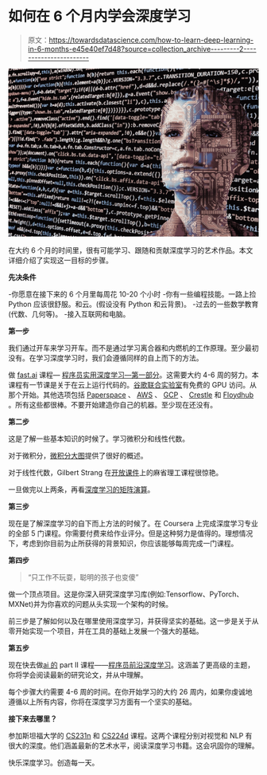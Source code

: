 # 如何在 6 个月内学会深度学习

> 原文：<https://towardsdatascience.com/how-to-learn-deep-learning-in-6-months-e45e40ef7d48?source=collection_archive---------2----------------------->

![](img/91ae83f52fa800e84203e544632f5345.png)

在大约 6 个月的时间里，很有可能学习、跟随和贡献深度学习的艺术作品。本文详细介绍了实现这一目标的步骤。

**先决条件**

-你愿意在接下来的 6 个月里每周花 10-20 个小时
-你有一些编程技能。一路上捡 Python 应该很舒服。和云。(假设没有 Python 和云背景)。
-过去的一些数学教育(代数、几何等)。
-接入互联网和电脑。

**第一步**

我们通过开车来学习开车。而不是通过学习离合器和内燃机的工作原理。至少最初没有。在学习深度学习时，我们会遵循同样的自上而下的方法。

做 [fast.ai](http://www.fast.ai/) 课程— [程序员实用深度学习—第一部分](http://course.fast.ai/)。这需要大约 4-6 周的努力。本课程有一节课是关于在云上运行代码的。[谷歌联合实验室](https://colab.research.google.com/)有免费的 GPU 访问。从那个开始。其他选项包括 [Paperspace](http://paperspace.com/) 、 [AWS](https://aws.amazon.com/) 、 [GCP](https://cloud.google.com/) 、 [Crestle](https://www.crestle.com/) 和 [Floydhub](https://www.floydhub.com/) 。所有这些都很棒。不要开始建造你自己的机器。至少现在还没有。

**第二步**

这是了解一些基本知识的时候了。学习微积分和线性代数。

对于微积分，[微积分大图](https://ocw.mit.edu/resources/res-18-005-highlights-of-calculus-spring-2010/highlights_of_calculus/big-picture-of-calculus/)提供了很好的概述。

对于线性代数，Gilbert Strang 在[开放课件](https://ocw.mit.edu/courses/mathematics/18-06-linear-algebra-spring-2010/)上的麻省理工课程很惊艳。

一旦做完以上两条，再看[深度学习的矩阵演算](http://parrt.cs.usfca.edu/doc/matrix-calculus/index.html)。

**第三步**

现在是了解深度学习的自下而上方法的时候了。在 Coursera 上完成深度学习专业的全部 5 门课程。你需要付费来给作业评分。但是这种努力是值得的。理想情况下，考虑到你目前为止所获得的背景知识，你应该能够每周完成一门课程。

**第四步**

> “只工作不玩耍，聪明的孩子也变傻”

做一个顶点项目。这是你深入研究深度学习库(例如:Tensorflow、PyTorch、MXNet)并为你喜欢的问题从头实现一个架构的时候。

前三步是了解如何以及在哪里使用深度学习，并获得坚实的基础。这一步是关于从零开始实现一个项目，并在工具的基础上发展一个强大的基础。

**第五步**

现在快去做[ai 的](http://www.fast.ai/) part II 课程——[程序员前沿深度学习](http://course.fast.ai/part2.html)。这涵盖了更高级的主题，你将学会阅读最新的研究论文，并从中理解。

每个步骤大约需要 4-6 周的时间。在你开始学习的大约 26 周内，如果你虔诚地遵循以上所有内容，你将在深度学习方面有一个坚实的基础。

**接下来去哪里？**

参加斯坦福大学的 [CS231n](http://cs231n.stanford.edu/) 和 [CS224d](http://cs224d.stanford.edu/) 课程。这两个课程分别对视觉和 NLP 有很大的深度。他们涵盖最新的艺术水平，阅读深度学习书籍。这会巩固你的理解。

快乐深度学习。创造每一天。